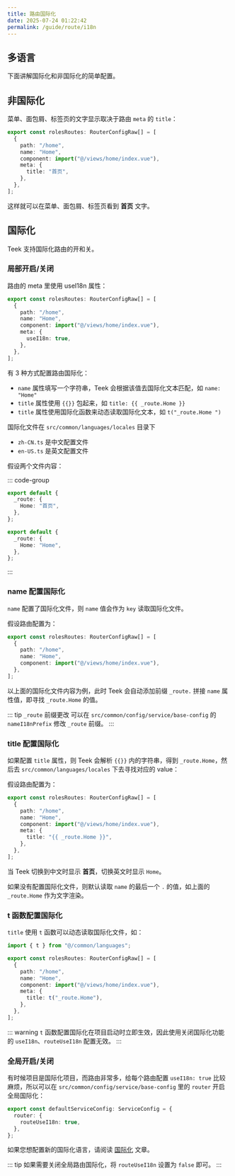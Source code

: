 ```yaml
---
title: 路由国际化
date: 2025-07-24 01:22:42
permalink: /guide/route/i18n
---
```


## 多语言

下面讲解国际化和非国际化的简单配置。

## 非国际化

菜单、面包屑、标签页的文字显示取决于路由 `meta` 的 `title`：

```ts
export const rolesRoutes: RouterConfigRaw[] = [
  {
    path: "/home",
    name: "Home",
    component: import("@/views/home/index.vue"),
    meta: {
      title: "首页",
    },
  },
];
```

这样就可以在菜单、面包屑、标签页看到 **首页** 文字。

## 国际化

Teek 支持国际化路由的开和关。

### 局部开启/关闭

路由的 meta 里使用 useI18n 属性：

```ts
export const rolesRoutes: RouterConfigRaw[] = [
  {
    path: "/home",
    name: "Home",
    component: import("@/views/home/index.vue"),
    meta: {
      useI18n: true,
    },
  },
];
```

有 3 种方式配置路由国际化：

- `name` 属性填写一个字符串，Teek 会根据该值去国际化文本匹配，如 `name: "Home"`
- `title` 属性使用 <span v-pre>`{{}}`</span> 包起来，如 <span v-pre>`title: {{ _route.Home }}`</span>
- `title` 属性使用国际化函数来动态读取国际化文本，如 `t("_route.Home ")`

国际化文件在 `src/common/languages/locales` 目录下

- `zh-CN.ts` 是中文配置文件
- `en-US.ts` 是英文配置文件

假设两个文件内容：

::: code-group

```ts [zh-CN.ts]
export default {
  _route: {
    Home: "首页",
  },
};
```

```ts [en-US.ts]
export default {
  _route: {
    Home: "Home",
  },
};
```

:::

### name 配置国际化

`name` 配置了国际化文件，则 `name` 值会作为 `key` 读取国际化文件。

假设路由配置为：

```ts {4}
export const rolesRoutes: RouterConfigRaw[] = [
  {
    path: "/home",
    name: "Home",
    component: import("@/views/home/index.vue"),
  },
];
```

以上面的国际化文件内容为例，此时 Teek 会自动添加前缀 `_route.` 拼接 `name` 属性值，即寻找 `_route.Home` 的值。

::: tip `_route` 前缀更改
可以在 `src/common/config/service/base-config` 的 `nameI18nPrefix` 修改 `_route` 前缀。
:::

### title 配置国际化

如果配置 `title` 属性，则 Teek 会解析 <span v-pre>`{{}}`</span> 内的字符串，得到 `_route.Home`，然后去 `src/common/languages/locales` 下去寻找对应的 value：

假设路由配置为：

```ts {7}
export const rolesRoutes: RouterConfigRaw[] = [
  {
    path: "/home",
    name: "Home",
    component: import("@/views/home/index.vue"),
    meta: {
      title: "{{ _route.Home }}",
    },
  },
];
```

当 Teek 切换到中文时显示 **首页**，切换英文时显示 `Home`。

如果没有配置国际化文件，则默认读取 `name` 的最后一个 `.` 的值，如上面的 `_route.Home` 作为文字渲染。

### t 函数配置国际化

`title` 使用 `t` 函数可以动态读取国际化文件，如：

```ts {9}
import { t } from "@/common/languages";

export const rolesRoutes: RouterConfigRaw[] = [
  {
    path: "/home",
    name: "Home",
    component: import("@/views/home/index.vue"),
    meta: {
      title: t("_route.Home"),
    },
  },
];
```

::: warning
`t` 函数配置国际化在项目启动时立即生效，因此使用关闭国际化功能的 `useI18n`、`routeUseI18n` 配置无效。
:::

### 全局开启/关闭

有时候项目是国际化项目，而路由非常多，给每个路由配置 `useI18n: true` 比较麻烦，所以可以在 `src/common/config/service/base-config` 里的 `router` 开启全局国际化：

```ts
export const defaultServiceConfig: ServiceConfig = {
  router: {
    routeUseI18n: true,
  },
};
```

如果您想配置新的国际化语言，请阅读 [国际化](/guide/i18n.html) 文章。

::: tip
如果需要关闭全局路由国际化，将 `routeUseI18n` 设置为 `false` 即可。
:::
